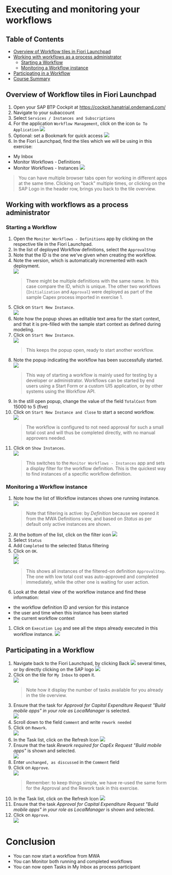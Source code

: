 # Executing and monitoring your workflows 

## Table of Contents
- [Overview of Workflow tiles in Fiori Launchpad](#flp)
- [Working with workflows as a process administrator](#mwa)
  - [Starting a Workflow](#startWorkflow)
  - [Monitoring a Workflow instance](#monitorWorkflow)
- [Participating in a Workflow](#MyInbox)
- [Course Summary](#conclusion)

## Overview of Workflow tiles in Fiori Launchpad <a name="flp"></a>

1. Open your SAP BTP Cockpit at https://cockpit.hanatrial.ondemand.com/
1. Navigate to your subaccount
1. Select `Services / Instances and Subscriptions`
1. For the application `Workflow Management`, click on the icon `Go To Application` ![](images/Icon-BTP-GoToApplication.png)
1. Optional: set a Bookmark for quick access
![](images/btp-cockpit-2.png)
1. In the Fiori Launchpad, find the tiles which we will be using in this exercise:
* My Inbox
* Monitor Workflows - Definitions
* Monitor Workflows - Instances
![](images/FLP-1.png)
> You can have multiple browser tabs open for working in different apps at the same time.
> Clicking on "back" multiple times, or clicking on the SAP Logo in the header row, brings you back to the tile overview.

## Working with workflows as a process administrator <a name="mwa"></a>

### Starting a Workflow <a name="startWorkflow"></a>

1. Open the `Monitor Workflows - Definitions` app by clicking on the respective tile in the Fiori Launchpad.
1. In the list of deployed Workflow definitions, select the `ApprovalStep`
1. Note that the ID is the one we've given when creating the workflow.
1. Note the version, which is automatically incremented with each deployment.   
![](images/MWA-Definitions-1.png)
   > There might be multiple definitions with the same name. In this case compare the ID, which is unique.
   > The other two workflows (`Initialization` and `Approval`) were deployed as part of the sample Capex process imported in exercise 1.
1. Click on `Start New Instance`.  
![](images/MWA-Definitions-2.png)
3. Note how the popup shows an editable text area for the start context, and that it is pre-filled with the sample start context as defined during modeling.
4. Click on `Start New Instance`.  
![](images/MWA-Definitions-3.png)
   > This keeps the popup open, ready to start another workflow.
1. Note the popup indicating the workflow has been successfully started.   
![](images/MWA-Definitions-4.png)
   > This way of starting a workflow is mainly used for testing by a developer or administrator. Workflows can be started by end users using a Start Form or a custom UI5 application, or by other systems using the Workflow API.
1. In the still open popup, change the value of the field `TotalCost` from 15000 to 5 (five)
1. Click on `Start New Instance and Close` to start a second workflow.   
![](images/MWA-Definitions-3b.png)
   > The workflow is configured to not need approval for such a small total cost and will thus be completed directly, with no manual approvers needed.
1. Click on `Show Instances`.  
![](images/MWA-Definitions-5.png)
   > This switches to the `Monitor Workflows - Instances` app and sets a display filter for the workflow definition. This is the quickest way to find instances of a specific workflow definition.

### Monitoring a Workflow instance <a name="monitorWorkflow"></a>

1. Note how the list of Workflow instances shows one running instance.  
![](images/MWA-Instances-1.png)
   > Note that filtering is active: by *Definition* because we opened it from the MWA Definitions view, and based on *Status* as per default only active instances are shown.
1. At the bottom of the list, click on the filter icon ![](images/Icon-MWA-Filter.png)
1. Select `Status`
1. Add `Completed` to the selected Status filtering
1. Click on `OK`.   
![](images/MWA-Instances-2.png)   
![](images/MWA-Instances-3.png)
   > This shows all instances of the filtered-on definition `ApprovalStep`. The one with low total cost was auto-approved and completed immediately, while the other one is waiting for user action.
1. Look at the detail view of the workflow instance and find these information:
  - the workflow definition ID and version for this instance
  - the user and time when this instance has been started
  - the current workflow context
1. Click on `Execution Log` and see all the steps already executed in this workflow instance.
![](images/MWA-Instances-4.png)

## Participating in a Workflow <a name="MyInbox"></a>

1. Navigate back to the Fiori Launchpad, by clicking Back ![](images/Icon-FLP-Back.png) several times, or by directly clicking on the SAP logo ![](images/Icon-FLP-SAPLogo.png)
1. Click on the tile for `My Inbox` to open it.   
![](images/MyInbox-1.png)
   > Note how it display the number of tasks available for you already in the tile overview.
1. Ensure that the task for *Approval for Capital Expenditure Request "Build mobile apps" in your role as LocalManager* is selected.   
![](images/MyInbox-2.png)
1. Scroll down to the field `Comment` and write `rework needed`
1. Click on `Rework`.  
![](images/MyInbox-3.png)
1. In the Task list, click on the Refresh Icon ![](images/Icon-MyInbox-Refresh.png)
1. Ensure that the task *Rework required for CapEx Request "Build mobile apps"* is shown and selected.   
![](images/MyInbox-4.png)
1. Enter `unchanged, as discussed` in the `Comment` field
1. Click on `Approve`.  
![](images/MyInbox-5.png)
   > Remember: to keep things simple, we have re-used the same form for the Approval and the Rework task in this exercise.
1. In the Task list, click on the Refresh Icon ![](images/Icon-MyInbox-Refresh.png)
1. Ensure that the task *Approval for Capital Expenditure Request "Build mobile apps" in your role as LocalManager* is shown and selected.
1. Click on `Approve`.  
![](images/MyInbox-6.png)

# Conclusion <a name="conclusion"></a>
* You can now start a workflow from MWA
* You can Monitor both running and completed workflows
* You can now open Tasks in My Inbox as process participant

